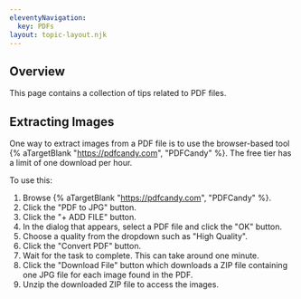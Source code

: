 ```yaml
---
eleventyNavigation:
  key: PDFs
layout: topic-layout.njk
---
```


## Overview

This page contains a collection of tips related to PDF files.

## Extracting Images

One way to extract images from a PDF file is to use the browser-based tool
{% aTargetBlank "https://pdfcandy.com", "PDFCandy" %}.
The free tier has a limit of one download per hour.

To use this:

1. Browse {% aTargetBlank "https://pdfcandy.com", "PDFCandy" %}.
1. Click the "PDF to JPG" button.
1. Click the "+ ADD FILE" button.
1. In the dialog that appears, select a PDF file and click the "OK" button.
1. Choose a quality from the dropdown such as "High Quality".
1. Click the "Convert PDF" button.
1. Wait for the task to complete. This can take around one minute.
1. Click the "Download File" button which downloads a ZIP file
   containing one JPG file for each image found in the PDF.
1. Unzip the downloaded ZIP file to access the images.
